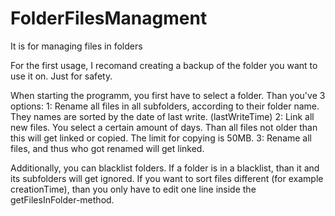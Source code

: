 # FolderFilesManagment
It is for managing files in folders

For the first usage, I recomand creating a backup of the folder you want to use it on. Just for safety.

When starting the programm, you first have to select a folder.
Than you've 3 options:
1: Rename all files in all subfolders, according to their folder name. They names are sorted by the date of last write. (lastWriteTime)
2: Link all new files. You select a certain amount of days. Than all files not older than this will get linked or copied. The limit for copying is 50MB.
3: Rename all files, and thus who got renamed will get linked.

Additionally, you can blacklist folders. If a folder is in a blacklist, than it and its subfolders will get ignored.
If you want to sort files different (for example creationTime), than you only have to edit one line inside the getFilesInFolder-method.
